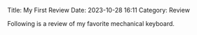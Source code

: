 Title: My First Review
Date: 2023-10-28 16:11
Category: Review

Following is a review of my favorite mechanical keyboard.

